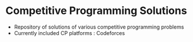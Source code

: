 # Competitive Programming Solutions
- Repository of solutions of various competitive programming problems
- Currently included CP platforms : Codeforces
